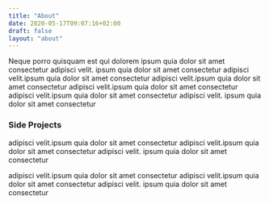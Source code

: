 ```yaml
---
title: "About"
date: 2020-05-17T09:07:16+02:00
draft: false
layout: "about"
---
```


Neque porro quisquam est qui dolorem
ipsum quia dolor sit amet consectetur
adipisci velit. ipsum quia dolor sit amet consectetur
adipisci velit.ipsum quia dolor sit amet consectetur
adipisci velit.ipsum quia dolor sit amet consectetur
adipisci velit.ipsum quia dolor sit amet consectetur
adipisci velit.ipsum quia dolor sit amet consectetur
adipisci velit. ipsum quia dolor sit amet consectetur

### Side Projects

adipisci velit.ipsum quia dolor sit amet consectetur
adipisci velit.ipsum quia dolor sit amet consectetur
adipisci velit. ipsum quia dolor sit amet consectetur

adipisci velit.ipsum quia dolor sit amet consectetur
adipisci velit.ipsum quia dolor sit amet consectetur
adipisci velit. ipsum quia dolor sit amet consectetur